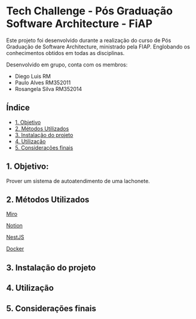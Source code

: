 # Tech Challenge - Pós Graduação Software Architecture - FiAP

Este projeto foi desenvolvido durante a realização do curso de Pós Graduação de Software Architecture, ministrado pela FIAP. Englobando os conhecimentos obtidos em todas as disciplinas.

Desenvolvido em grupo, conta com os membros:
- Diego Luis RM
- Paulo Alves RM352011
- Rosangela Silva RM352014

## Índice

* [1. Objetivo](#1-objetivo)
* [2. Métodos Utilizados](#2-métodos-utilizados)
* [3. Instalação do projeto](#3-instalação-do-projeto)
* [4. Utilização](#4-utilização)
* [5. Considerações finais](#5-considerações-finais)

## 1. Objetivo:

Prover um sistema de autoatendimento de uma lachonete.

## 2. Métodos Utilizados

[Miro](https://miro.com/app/board/uXjVMlKvwf0=/)

[Notion](https://www.notion.so/d473ae027b1140c6915ba85c0e87dcbc?v=66a8f70c96af43418355a530584d995d)

[NestJS](https://docs.nestjs.com/)

[Docker](https://docs.docker.com/)

## 3. Instalação do projeto

## 4. Utilização

## 5. Considerações finais